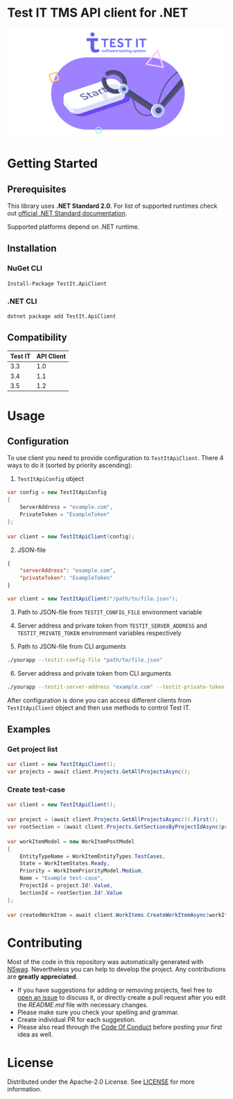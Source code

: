# Test IT TMS API client for .NET
![Test IT](https://raw.githubusercontent.com/testit-tms/api-client-dotnet/master/images/banner.png)

# Getting Started

## Prerequisites
This library uses **.NET Standard 2.0**. For list of supported runtimes check out [official .NET Standard documentation](https://docs.microsoft.com/en-us/dotnet/standard/net-standard).

Supported platforms depend on .NET runtime.

## Installation

### NuGet CLI
```
Install-Package TestIt.ApiClient
```

### .NET CLI
```
dotnet package add TestIt.ApiClient
```

## Compatibility

| Test IT | API Client |
|---------|------------|
| 3.3     | 1.0        |
| 3.4     | 1.1        |
| 3.5     | 1.2        |

# Usage

## Configuration

To use client you need to provide configuration to `TestItApiClient`. There 4 ways to do it (sorted by priority ascending):

1. `TestItApiConfig` object
```cs
var config = new TestItApiConfig
{
    ServerAddress = "example.com",
    PrivateToken = "ExampleToken"
};

var client = new TestItApiClient(config);
```

2. JSON-file
```json
{
    "serverAddress": "example.com",
    "privateToken": "ExampleToken"
}
```
```cs
var client = new TestItApiClient("/path/to/file.json");
```

3. Path to JSON-file from `TESTIT_CONFIG_FILE` environment variable
4. Server address and private token from `TESTIT_SERVER_ADDRESS` and `TESTIT_PRIVATE_TOKEN` environment variables respectively

5. Path to JSON-file from CLI arguments
```bash
./yourapp --testit-config-file "path/to/file.json"
```

6. Server address and private token from CLI arguments
```bash
./yourapp --testit-server-address "example.com" --testit-private-token "ExampleToken"
```

After configuration is done you can access different clients from `TestItApiClient` object and then use methods to control Test IT.

## Examples

### Get project list
```cs
var client = new TestItApiClient();
var projects = await client.Projects.GetAllProjectsAsync();
```

### Create test-case
```cs
var client = new TestItApiClient();

var project = (await client.Projects.GetAllProjectsAsync()).First();
var rootSection = (await client.Projects.GetSectionsByProjectIdAsync(project.Id.ToString())).First();

var workItemModel = new WorkItemPostModel
{
    EntityTypeName = WorkItemEntityTypes.TestCases,
    State = WorkItemStates.Ready,
    Priority = WorkItemPriorityModel.Medium,
    Name = "Example test-case",
    ProjectId = project.Id!.Value,
    SectionId = rootSection.Id!.Value
};

var createdWorkItem = await client.WorkItems.CreateWorkItemAsync(workItemModel);
```

# Contributing

Most of the code in this repository was automatically generated with [NSwag](https://github.com/RicoSuter/NSwag).
Nevertheless you can help to develop the project. Any contributions are **greatly appreciated**.

* If you have suggestions for adding or removing projects, feel free to [open an issue](https://github.com/testit-tms/dotnet-rest-client/issues/new) to discuss it, or directly create a pull request after you edit the *README.md* file with necessary changes.
* Please make sure you check your spelling and grammar.
* Create individual PR for each suggestion.
* Please also read through the [Code Of Conduct](https://github.com/testit-tms/dotnet-rest-client/blob/master/CODE_OF_CONDUCT.md) before posting your first idea as well.

# License

Distributed under the Apache-2.0 License. See [LICENSE](https://github.com/testit-tms/dotnet-rest-client/blob/master/LICENSE.md) for more information.

